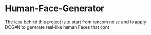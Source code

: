 # Human-Face-Generator
The idea behind this project is to start from random noise and to apply DCGAN to generate real-like human Faces that dont
